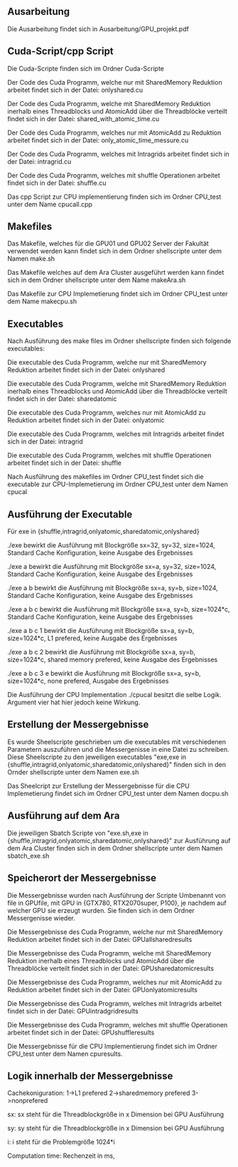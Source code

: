 ## Ausarbeitung
Die Ausarbeitung findet sich in Ausarbeitung/GPU_projekt.pdf

## Cuda-Script/cpp Script
Die Cuda-Scripte finden sich im Ordner Cuda-Scripte

Der Code des Cuda Programm, welche nur mit SharedMemory Reduktion arbeitet findet sich in der Datei:
onlyshared.cu

Der Code des Cuda Programm, welche mit SharedMemory Reduktion inerhalb eines Threadblocks und AtomicAdd über die Threadblöcke verteilt findet sich in der Datei:
shared_with_atomic_time.cu

Der Code des Cuda Programm, welches nur mit AtomicAdd zu Reduktion arbeitet findet sich in der Datei:
only_atomic_time_messure.cu

Der Code des Cuda Programm, welches mit Intragrids arbeitet findet sich in der Datei:
intragrid.cu

Der Code des Cuda Programm, welches mit shuffle Operationen arbeitet findet sich in der Datei:
shuffle.cu

Das cpp Script zur CPU implementierung finden sich im Ordner CPU_test unter dem Name cpucall.cpp

## Makefiles
Das Makefile, welches für die GPU01 und GPU02 Server der Fakultät verwendet werden kann findet sich in dem Ordner shellscripte unter dem Namen make.sh

Das Makefile welches auf dem Ara Cluster ausgeführt werden kann findet sich in dem Ordner shellscripte unter dem Name makeAra.sh

Das Makefile zur CPU Implemetierung findet sich im Ordner CPU_test unter dem Name makecpu.sh

## Executables 
Nach Ausführung des make files im Ordner shellscripte finden sich folgende executables:

Die executable des Cuda Programm, welche nur mit SharedMemory Reduktion arbeitet findet sich in der Datei:
onlyshared

Die executable des Cuda Programm, welche mit SharedMemory Reduktion inerhalb eines Threadblocks und AtomicAdd über die Threadblöcke verteilt findet sich in der Datei:
sharedatomic

Die executable des Cuda Programm, welches nur mit AtomicAdd zu Reduktion arbeitet findet sich in der Datei:
onlyatomic

Die executable des Cuda Programm, welches mit Intragrids arbeitet findet sich in der Datei:
intragrid

Die executable des Cuda Programm, welches mit shuffle Operationen arbeitet findet sich in der Datei:
shuffle

Nach Ausführung des makefiles im Ordner CPU_test findet sich die executable zur CPU-Implemetierung im Ordner CPU_test unter dem Namen cpucal
## Ausführung der Executable

Für exe in {shuffle,intragrid,onlyatomic,sharedatomic,onlyshared}

./exe bewirkt die Ausführung mit Blockgröße sx=32, sy=32, size=1024, Standard Cache Konfiguration, keine Ausgabe des Ergebnisses

./exe a bewirkt die Ausführung mit Blockgröße sx=a, sy=32, size=1024, Standard Cache Konfiguration, keine Ausgabe des Ergebnisses

./exe a b bewirkt die Ausführung mit Blockgröße sx=a, sy=b, size=1024, Standard Cache Konfiguration, keine Ausgabe des Ergebnisses

./exe a b c bewirkt die Ausführung mit Blockgröße sx=a, sy=b, size=1024*c, Standard Cache Konfiguration, keine Ausgabe des Ergebnisses

./exe a b c 1 bewirkt die Ausführung mit Blockgröße sx=a, sy=b, size=1024*c, L1 prefered, keine Ausgabe des Ergebnisses

./exe a b c 2 bewirkt die Ausführung mit Blockgröße sx=a, sy=b, size=1024*c, shared memory prefered, keine Ausgabe des Ergebnisses

./exe a b c 3 e bewirkt die Ausführung mit Blockgröße sx=a, sy=b, size=1024*c, none prefered, Ausgabe des Ergebnisses

Die Ausführung der CPU Implementation ./cpucal besitzt die selbe Logik. Argument vier hat hier jedoch keine Wirkung.
## Erstellung der Messergebnisse

Es wurde Sheelscripte geschrieben um die executables mit verschiedenen Parametern auszuführen und die Messergenisse in eine Datei zu schreiben.
Diese Sheelscripte zu den jeweiligen executables "exe,exe in {shuffle,intragrid,onlyatomic,sharedatomic,onlyshared}" finden sich in den Ornder shellscripte unter dem Namen exe.sh

Das Sheelcript zur Erstellung der Messergebnisse für die CPU Implemetierung findet sich im Ordner CPU_test unter dem Namen docpu.sh
## Ausführung auf dem Ara
Die jeweiligen Sbatch Scripte von "exe.sh,exe in {shuffle,intragrid,onlyatomic,sharedatomic,onlyshared}" zur Ausführung auf dem Ara Cluster finden sich in dem Ordner shellscripte unter dem Namen sbatch_exe.sh

## Speicherort der Messergebnisse
Die Messergebnisse wurden nach Ausführung der Scripte Umbenannt von file in GPUfile, mit GPU in {GTX780, RTX2070super, P100}, je nachdem auf welcher GPU sie erzeugt wurden. Sie finden sich in dem Ordner Messergenisse wieder.

Die Messergebnisse des Cuda Programm, welche nur mit SharedMemory Reduktion arbeitet findet sich in der Datei: 
GPUallsharedresults

Die Messergebnisse des Cuda Programm, welche mit SharedMemory Reduktion inerhalb eines Threadblocks und AtomicAdd über die Threadblöcke verteilt findet sich in der Datei:
GPUsharedatomicresults

Die Messergebnisse des Cuda Programm, welches nur mit AtomicAdd zu Reduktion arbeitet findet sich in der Datei:
GPUonlyatomicresults

Die Messergebnisse des Cuda Programm, welches mit Intragrids arbeitet findet sich in der Datei:
GPUintradgridresults

Die Messergebnisse des Cuda Programm, welches mit shuffle Operationen arbeitet findet sich in der Datei:
GPUshuffleresults

Die Messergebnisse für die CPU Implementierung findet sich im Ordner CPU_test unter dem Namen cpuresults.

## Logik innerhalb der Messergebnisse
Cachekoniguration: 	1->L1 prefered
			2->sharedmemory prefered
			3->nonprefered
			
sx: sx steht für die Threadblockgröße in x Dimension bei GPU Ausführung

sy: sy steht für die Threadblockgröße in x Dimension bei GPU Ausführung

i: i steht für die Problemgröße 1024*i

Computation time: Rechenzeit in ms,


